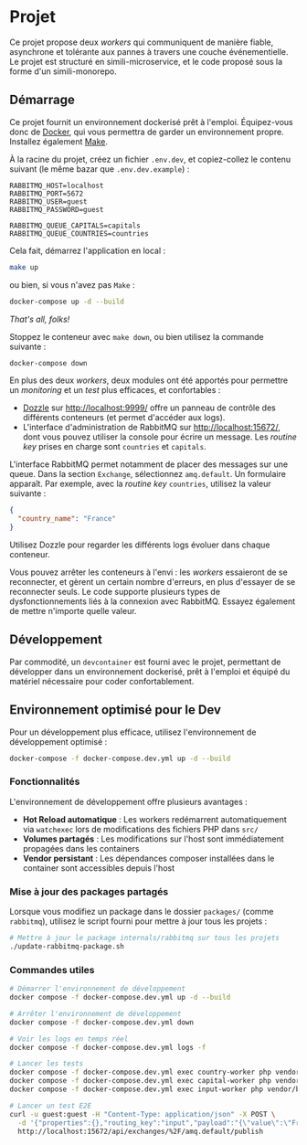 # Projet

Ce projet propose deux *workers* qui communiquent de manière fiable, asynchrone et tolérante aux pannes à travers une couche événementielle. Le projet est structuré en simili-microservice, et le code proposé sous la forme d'un simili-monorepo.

## Démarrage

Ce projet fournit un environnement dockerisé prêt à l'emploi. Équipez-vous donc de [Docker](https://www.docker.com/products/docker-desktop/), qui vous permettra de garder un environnement propre. Installez également [Make](https://www.gnu.org/software/make/#download).

À la racine du projet, créez un fichier `.env.dev`, et copiez-collez le contenu suivant (le même bazar que `.env.dev.example`) :

```properties
RABBITMQ_HOST=localhost
RABBITMQ_PORT=5672
RABBITMQ_USER=guest
RABBITMQ_PASSWORD=guest

RABBITMQ_QUEUE_CAPITALS=capitals
RABBITMQ_QUEUE_COUNTRIES=countries
```

Cela fait, démarrez l'application en local :

```sh
make up
```

ou bien, si vous n'avez pas `Make` :

```sh
docker-compose up -d --build
```

*That's all, folks!*

Stoppez le conteneur avec `make down`, ou bien utilisez la commande suivante :

```sh
docker-compose down
```

En plus des deux *workers*, deux modules ont été apportés pour permettre un *monitoring* et un *test* plus efficaces, et confortables :

- [Dozzle](https://dozzle.dev/) sur <http://localhost:9999/> offre un panneau de contrôle des différents conteneurs (et permet d'accéder aux logs).
- L'interface d'administration de RabbitMQ sur <http://localhost:15672/>, dont vous pouvez utiliser la console pour écrire un message. Les *routine key* prises en charge sont `countries` et `capitals`.

L'interface RabbitMQ permet notamment de placer des messages sur une queue. Dans la section `Exchange`, sélectionnez `amq.default`. Un formulaire apparaît. Par exemple, avec la *routine key* `countries`, utilisez la valeur suivante :

```json
{
  "country_name": "France"
}
```

Utilisez Dozzle pour regarder les différents logs évoluer dans chaque conteneur.

Vous pouvez arrêter les conteneurs à l'envi : les *workers* essaieront de se reconnecter, et gèrent un certain nombre d'erreurs, en plus d'essayer de se reconnecter seuls. Le code supporte plusieurs types de dysfonctionnements liés à la connexion avec RabbitMQ. Essayez également de mettre n'importe quelle valeur.

## Développement

Par commodité, un `devcontainer` est fourni avec le projet, permettant de développer dans un environnement dockerisé, prêt à l'emploi et équipé du matériel nécessaire pour coder confortablement.

## Environnement optimisé pour le Dev

Pour un développement plus efficace, utilisez l'environnement de développement optimisé :

```sh
docker-compose -f docker-compose.dev.yml up -d --build
```

### Fonctionnalités

L'environnement de développement offre plusieurs avantages :

- **Hot Reload automatique** : Les workers redémarrent automatiquement via `watchexec` lors de modifications des fichiers PHP dans `src/`
- **Volumes partagés** : Les modifications sur l'host sont immédiatement propagées dans les containers
- **Vendor persistant** : Les dépendances composer installées dans le container sont accessibles depuis l'host

### Mise à jour des packages partagés

Lorsque vous modifiez un package dans le dossier `packages/` (comme `rabbitmq`), utilisez le script fourni pour mettre à jour tous les projets :

```sh
# Mettre à jour le package internals/rabbitmq sur tous les projets
./update-rabbitmq-package.sh
```

### Commandes utiles

```sh
# Démarrer l'environnement de développement
docker compose -f docker-compose.dev.yml up -d --build

# Arrêter l'environnement de développement
docker compose -f docker-compose.dev.yml down

# Voir les logs en temps réel
docker compose -f docker-compose.dev.yml logs -f

# Lancer les tests
docker compose -f docker-compose.dev.yml exec country-worker php vendor/bin/phpunit
docker compose -f docker-compose.dev.yml exec capital-worker php vendor/bin/phpunit
docker compose -f docker-compose.dev.yml exec input-worker php vendor/bin/phpunit

# Lancer un test E2E
curl -u guest:guest -H "Content-Type: application/json" -X POST \
  -d '{"properties":{},"routing_key":"input","payload":"{\"value\":\"France\"}","payload_encoding":"string"}' \
  http://localhost:15672/api/exchanges/%2F/amq.default/publish

```
